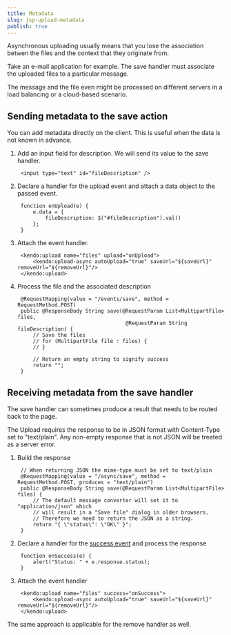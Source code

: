 ```yaml
---
title: Metadata
slug: jsp-upload-metadata
publish: true
---
```


Asynchronous uploading usually means that you lose the association betwen the files and the context that they originate from.

Take an e-mail application for example. The save handler must associate the uploaded files to a particular message.

The message and the file even might be processed on different servers in a load balancing or a cloud-based scenario.

## Sending metadata to the save action

You can add metadata directly on the client. This is useful when the data is not known in advance.

1. Add an input field for description. We will send its value to the save handler.

        <input type="text" id="fileDescription" />

2. Declare a handler for the upload event and attach a data object to the passed event.

        function onUpload(e) {
            e.data = {
                fileDescription: $("#fileDescription").val()
            };
        }

3. Attach the event handler.

        <kendo:upload name="files" upload="onUpload">
            <kendo:upload-async autoUpload="true" saveUrl="${saveUrl}" removeUrl="${removeUrl}"/>
        </kendo:upload>

4. Process the file and the associated description

        @RequestMapping(value = "/events/save", method = RequestMethod.POST)
        public @ResponseBody String save(@RequestParam List<MultipartFile> files,
                                          @RequestParam String fileDescription) {
            // Save the files
            // for (MultipartFile file : files) {
            // }

            // Return an empty string to signify success
            return "";
        }

## Receiving metadata from the save handler

The save handler can sometimes produce a result that needs to be routed back to the page.

The Upload requires the response to be in JSON format with Content-Type set to "text/plain". Any non-empty response that is not JSON will be treated as a server error.

1. Build the response

        // When returning JSON the mime-type must be set to text/plain
        @RequestMapping(value = "/async/save", method = RequestMethod.POST, produces = "text/plain")
        public @ResponseBody String save(@RequestParam List<MultipartFile> files) {
            // The default message converter will set it to "application/json" which
            // will result in a "Save file" dialog in older browsers.
            // Therefore we need to return the JSON as a string.
            return "{ \"status\": \"OK\" }";
        }

2. Declare a handler for the [success event](/kendo-ui/api/web/upload#success) and process the response

        function onSuccess(e) {
            alert("Status: " + e.response.status);
        }

3. Attach the event handler

        <kendo:upload name="files" success="onSuccess">
            <kendo:upload-async autoUpload="true" saveUrl="${saveUrl}" removeUrl="${removeUrl}"/>
        </kendo:upload>

The same approach is applicable for the remove handler as well.
